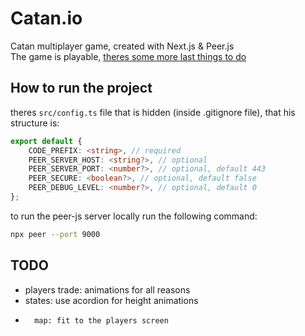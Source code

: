 # Catan.io

Catan multiplayer game, created with Next.js & Peer.js \
The game is playable, [theres some more last things to do](#todo)

## How to run the project

theres `src/config.ts` file that is hidden (inside .gitignore file), that his structure is:

```ts
export default {
	CODE_PREFIX: <string>, // required
	PEER_SERVER_HOST: <string?>, // optional
	PEER_SERVER_PORT: <number?>, // optional, default 443
	PEER_SECURE: <boolean?>, // optional, default false
	PEER_DEBUG_LEVEL: <number?>, // optional, default 0
};
```

to run the peer-js server locally run the following command:

```bash
npx peer --port 9000
```

## TODO

-   players trade: animations for all reasons
-   states: use acordion for height animations
-       map: fit to the players screen
